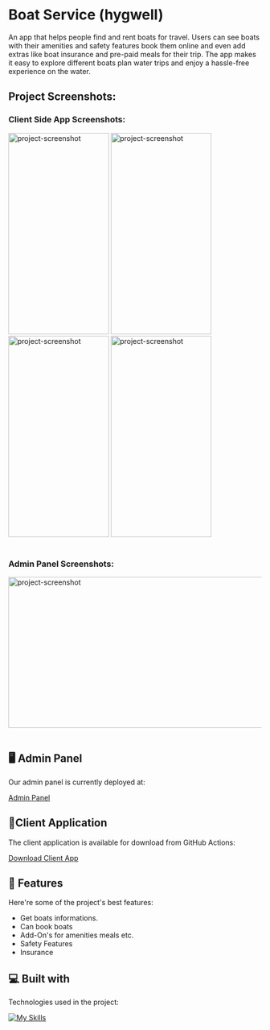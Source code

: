 <h1 align="start" id="title">Boat Service (hygwell)</h1>

<p id="description">An app that helps people find and rent boats for travel. Users can see boats with their amenities and safety features book them online and even add extras like boat insurance and pre-paid meals for their trip. The app makes it easy to explore different boats plan water trips and enjoy a hassle-free experience on the water.</p>

<h2>Project Screenshots:</h2>
<h3>Client Side App Screenshots:</h3>
<img src="https://firebasestorage.googleapis.com/v0/b/boat-service-hygwell.appspot.com/o/project%2FScreenshot_1724800557.png?alt=media&amp;token=6c9dac1d-1623-4197-a9d0-29992ff042f6" alt="project-screenshot" width="200" height="400/">

<img src="https://firebasestorage.googleapis.com/v0/b/boat-service-hygwell.appspot.com/o/project%2FScreenshot_1724800562.png?alt=media&amp;token=4294d446-9c2c-4df3-a72e-c47bf2c42548" alt="project-screenshot" width="200" height="400/">

<img src="https://firebasestorage.googleapis.com/v0/b/boat-service-hygwell.appspot.com/o/project%2FScreenshot_1724800569.png?alt=media&amp;token=67a772a9-d07a-4ceb-a39a-f6393840af10" alt="project-screenshot" width="200" height="400/">

<img src="https://firebasestorage.googleapis.com/v0/b/boat-service-hygwell.appspot.com/o/project%2FScreenshot_1724800651.png?alt=media&amp;token=750389c5-27b3-4119-a044-d304cdbba27d" alt="project-screenshot" width="200" height="400/">
<br/>
<br/>
<h3>Admin Panel Screenshots:</h3>
<img src="https://firebasestorage.googleapis.com/v0/b/boat-service-hygwell.appspot.com/o/project%2FScreenshot%202024-08-28%20at%205.13.15%E2%80%AFAM.png?alt=media&token=376eb21e-7d7a-4994-9fb9-9e53047e1083" alt="project-screenshot" width="800" height="300/">
<br/>
<br/>

## 🖥️ Admin Panel

Our admin panel is currently deployed at:

[Admin Panel](https://boat-service-hygwell.vercel.app/)

## 📱Client Application

The client application is available for download from GitHub Actions:

[Download Client App](https://github.com/username/repository/actions/workflows/build.yml)

<p></p>
  
<h2>🧐 Features</h2>

Here're some of the project's best features:

- Get boats informations.
- Can book boats
- Add-On's for amenities meals etc.
- Safety Features
- Insurance

<h2>💻 Built with</h2>

Technologies used in the project:

[![My Skills](https://skillicons.dev/icons?i=flutter,react,tailwind,firebase,github,dart,js&perline=4)](https://skillicons.dev)
